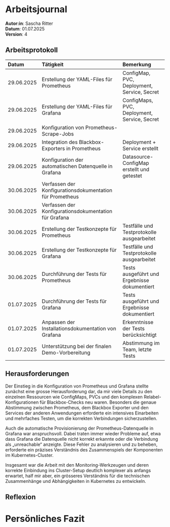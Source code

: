 # Arbeitsjournal
**Autor:in**: Sascha Ritter   
**Datum**: 01.07.2025    
**Version**:  4

## Arbeitsprotokoll
| Datum | Tätigkeit | Bemerkung |
| :-- | :-- | :-- |
| 29.06.2025 | Erstellung der YAML-Files für Prometheus | ConfigMap, PVC, Deployment, Service, Secret |
| 29.06.2025 | Erstellung der YAML-Files für Grafana | ConfigMaps, PVC, Deployment, Service, Secret |
| 29.06.2025 | Konfiguration von Prometheus-Scrape-Jobs |  |
| 29.06.2025 | Integration des Blackbox-Exporters in Prometheus | Deployment + Service erstellt |
| 29.06.2025 | Konfiguration der automatischen Datenquelle in Grafana | Datasource-ConfigMap erstellt und getestet |
| 30.06.2025 | Verfassen der Konfigurationsdokumentation für Prometheus |  |
| 30.06.2025 | Verfassen der Konfigurationsdokumentation für Grafana |  |
| 30.06.2025 | Erstellung der Testkonzepte für Prometheus | Testfälle und Testprotokolle ausgearbeitet |
| 30.06.2025 | Erstellung der Testkonzepte für Grafana | Testfälle und Testprotokolle ausgearbeitet |
| 30.06.2025 | Durchführung der Tests für Prometheus  | Tests ausgeführt und Ergebnisse dokumentiert |
| 01.07.2025 | Durchführung der Tests für Grafana | Tests ausgeführt und Ergebnisse dokumentiert |
| 01.07.2025 | Anpassen der Installationsdokumentation von Grafana | Erkenntnisse der Tests berücksichtigt |
| 01.07.2025 | Unterstützung bei der finalen Demo-Vorbereitung | Abstimmung im Team, letzte Tests |

## Herausforderungen
Der Einstieg in die Konfiguration von Prometheus und Grafana stellte zunächst eine grosse Herausforderung dar, da mir viele Details zu den einzelnen Ressourcen wie ConfigMaps, PVCs und den komplexen Relabel-Konfigurationen für Blackbox-Checks neu waren. Besonders die genaue Abstimmung zwischen Prometheus, dem Blackbox Exporter und den Services der anderen Anwendungen erforderte ein intensives Einarbeiten und mehrfaches Testen, um die korrekten Verbindungen sicherzustellen.  
  
Auch die automatische Provisionierung der Prometheus-Datenquelle in Grafana war anspruchsvoll. Dabei traten immer wieder Probleme auf, etwa dass Grafana die Datenquelle nicht korrekt erkannte oder die Verbindung als „unreachable“ anzeigte. Diese Fehler zu analysieren und zu beheben, erforderte ein präzises Verständnis des Zusammenspiels der Komponenten im Kubernetes-Cluster.  
  
Insgesamt war die Arbeit mit den Monitoring-Werkzeugen und deren korrekte Einbindung ins Cluster-Setup deutlich komplexer als anfangs erwartet, half mir aber, ein grösseres Verständnis für die technischen Zusammenhänge und Abhängigkeiten in Kubernetes zu entwickeln.
## Reflexion

# Persönliches Fazit
